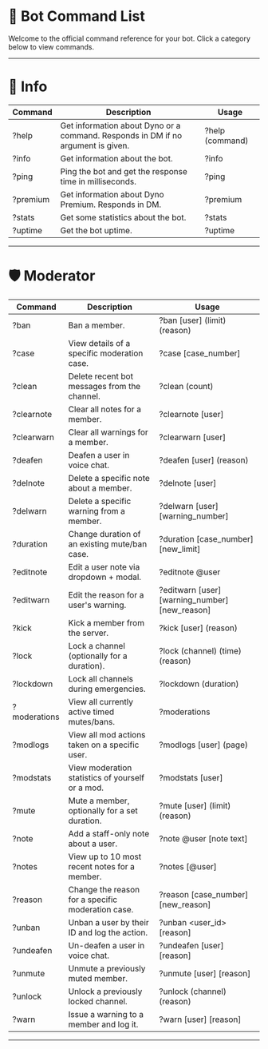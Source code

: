 # 🤖 Bot Command List

Welcome to the official command reference for your bot. Click a category below to view commands.

---

# 📘 Info

| **Command** | **Description** | **Usage** |
|------------|-----------------|-----------|
| ?help    | Get information about Dyno or a command. Responds in DM if no argument is given. | ?help (command) |
| ?info    | Get information about the bot. | ?info |
| ?ping    | Ping the bot and get the response time in milliseconds. | ?ping |
| ?premium | Get information about Dyno Premium. Responds in DM. | ?premium |
| ?stats   | Get some statistics about the bot. | ?stats |
| ?uptime  | Get the bot uptime. | ?uptime |

</details>

---

# 🛡️ Moderator

| **Command** | **Description** | **Usage** |
|------------|-----------------|-----------|
| ?ban | Ban a member. | ?ban [user] (limit) (reason) |
| ?case | View details of a specific moderation case. | ?case [case_number] |
| ?clean | Delete recent bot messages from the channel. | ?clean (count) |
| ?clearnote | Clear all notes for a member. | ?clearnote [user] |
| ?clearwarn | Clear all warnings for a member. | ?clearwarn [user] |
| ?deafen | Deafen a user in voice chat. | ?deafen [user] (reason) |
| ?delnote | Delete a specific note about a member. | ?delnote [user] |
| ?delwarn | Delete a specific warning from a member. | ?delwarn [user] [warning_number] |
| ?duration | Change duration of an existing mute/ban case. | ?duration [case_number] [new_limit] |
| ?editnote | Edit a user note via dropdown + modal. | ?editnote @user |
| ?editwarn | Edit the reason for a user's warning. | ?editwarn [user] [warning_number] [new_reason] |
| ?kick | Kick a member from the server. | ?kick [user] (reason) |
| ?lock | Lock a channel (optionally for a duration). | ?lock (channel) (time) (reason) |
| ?lockdown | Lock all channels during emergencies. | ?lockdown (duration) |
| ?moderations | View all currently active timed mutes/bans. | ?moderations |
| ?modlogs | View all mod actions taken on a specific user. | ?modlogs [user] (page) |
| ?modstats | View moderation statistics of yourself or a mod. | ?modstats [user] |
| ?mute | Mute a member, optionally for a set duration. | ?mute [user] (limit) (reason) |
| ?note | Add a staff-only note about a user. | ?note @user [note text] |
| ?notes | View up to 10 most recent notes for a member. | ?notes [@user] |
| ?reason | Change the reason for a specific moderation case. | ?reason [case_number] [new_reason] |
| ?unban | Unban a user by their ID and log the action. | ?unban <user_id> [reason] |
| ?undeafen | Un-deafen a user in voice chat. | ?undeafen [user] [reason] |
| ?unmute | Unmute a previously muted member. | ?unmute [user] [reason] |
| ?unlock | Unlock a previously locked channel. | ?unlock (channel) (reason) |
| ?warn | Issue a warning to a member and log it. | ?warn [user] [reason] |

---
